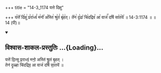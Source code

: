 +++
title = "14-3_1174 यत्ते दिक्षु"

+++
य꣡त्ते꣢ दि꣣क्षु꣢ प्र꣣रा꣢ध्यं꣣ म꣢नो꣣ अ꣡स्ति꣢ श्रु꣣तं꣢ बृ꣣ह꣢त्। ते꣡न꣢ दृ꣣ढा꣡ चि꣢दद्रिव꣣ आ꣡ वाजं꣢꣯ दर्षि सा꣣त꣡ये꣢ ॥ 14-3:1174 ॥ ॥14 (पी)॥

<div class="js_include" newlevelforh1="2" title="विश्वास-शाकल-प्रस्तुतिः" unfilled url="/vedAH_Rk/shAkalam/saMhitA/vishvAsa-prastutiH/05/039/03_yatte_ditsu.md">
<details open><summary><h2>विश्वास-शाकल-प्रस्तुतिः ...{Loading}...</h2></summary>


यत्ते॑ दि॒त्सु प्र॒राध्यं॒ मनो॒ अस्ति॑ श्रु॒तं बृ॒हत् ।  
तेन॑ दृ॒ळ्हा चि॑दद्रिव॒ आ वाजं॑ दर्षि सा॒तये॑ ॥

</details>
</div>
